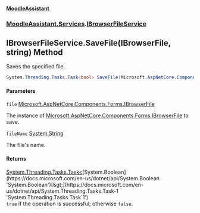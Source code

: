 #### [MoodleAssistant](index.md 'index')
### [MoodleAssistant.Services](MoodleAssistant.Services.md 'MoodleAssistant.Services').[IBrowserFileService](MoodleAssistant.Services.IBrowserFileService.md 'MoodleAssistant.Services.IBrowserFileService')

## IBrowserFileService.SaveFile(IBrowserFile, string) Method

Saves the specified file.

```csharp
System.Threading.Tasks.Task<bool> SaveFile(Microsoft.AspNetCore.Components.Forms.IBrowserFile file, string fileName);
```
#### Parameters

<a name='MoodleAssistant.Services.IBrowserFileService.SaveFile(Microsoft.AspNetCore.Components.Forms.IBrowserFile,string).file'></a>

`file` [Microsoft.AspNetCore.Components.Forms.IBrowserFile](https://docs.microsoft.com/en-us/dotnet/api/Microsoft.AspNetCore.Components.Forms.IBrowserFile 'Microsoft.AspNetCore.Components.Forms.IBrowserFile')

The instance of [Microsoft.AspNetCore.Components.Forms.IBrowserFile](https://docs.microsoft.com/en-us/dotnet/api/Microsoft.AspNetCore.Components.Forms.IBrowserFile 'Microsoft.AspNetCore.Components.Forms.IBrowserFile') to save.

<a name='MoodleAssistant.Services.IBrowserFileService.SaveFile(Microsoft.AspNetCore.Components.Forms.IBrowserFile,string).fileName'></a>

`fileName` [System.String](https://docs.microsoft.com/en-us/dotnet/api/System.String 'System.String')

The file's name.

#### Returns
[System.Threading.Tasks.Task&lt;](https://docs.microsoft.com/en-us/dotnet/api/System.Threading.Tasks.Task-1 'System.Threading.Tasks.Task`1')[System.Boolean](https://docs.microsoft.com/en-us/dotnet/api/System.Boolean 'System.Boolean')[&gt;](https://docs.microsoft.com/en-us/dotnet/api/System.Threading.Tasks.Task-1 'System.Threading.Tasks.Task`1')  
`true` if the operation is successful; otherwise `false`.